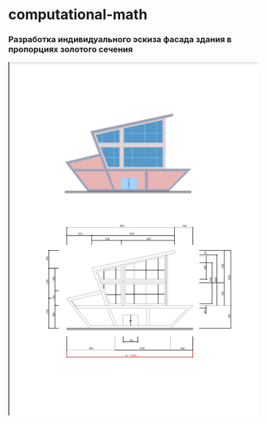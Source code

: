 # computational-math
### Разработка индивидуального эскиза фасада здания в пропорциях золотого сечения 

![](img/frame.png)
